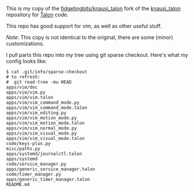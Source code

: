 This is my copy of the [fidgetingbits/knausj_talon](https://github.com/fidgetingbits/knausj_talon) fork of the [knausj_talon](https://github.com/knausj85/knausj_talon) repository for [Talon](https://talonvoice.com/) code.

This repo has good support for vim, as well as other useful stuff.

*Note*: This copy is not identical to the original, there are some (minor) customizations.

I pull parts this repo into my tree using git sparse checkout. Here's what my config looks like:

    $ cat .git/info/sparse-checkout
    # to refresh:
    #  git read-tree -mu HEAD
    apps/vim/doc
    apps/vim/vim.py
    apps/vim/vim.talon
    apps/vim/vim_command_mode.py
    apps/vim/vim_command_mode.talon
    apps/vim/vim_editing.py
    apps/vim/vim_motion_mode.py
    apps/vim/vim_motion_mode.talon
    apps/vim/vim_normal_mode.py
    apps/vim/vim_visual_mode.py
    apps/vim/vim_visual_mode.talon
    code/keys-plus.py
    misc/paths.py
    apps/systemd/journalctl.talon
    apps/systemd
    code/service_manager.py
    apps/generic_service_manager.talon
    code/timer_manager.py
    apps/generic_timer_manager.talon
    README.md
